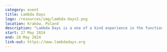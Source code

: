 ```yaml
---
category: event
title: Lambda Days
logo: /resources/img/lambda-days2.png
location: Kraków, Poland
description: "Lambda Days is a one of a kind experience in the functional world."
start: 27 May 2024
end: 28 May 2024
link-out: https://www.lambdadays.org
---
```

